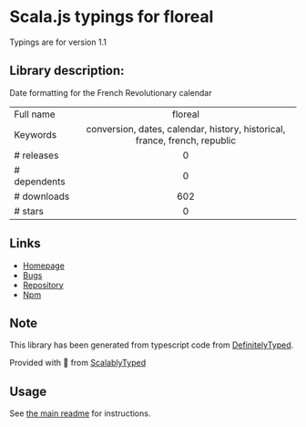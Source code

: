 
# Scala.js typings for floreal

Typings are for version 1.1

## Library description:
Date formatting for the French Revolutionary calendar

|                    |                 |
| ------------------ | :-------------: |
| Full name          | floreal |
| Keywords           | conversion, dates, calendar, history, historical, france, french, republic |
| # releases         | 0 |
| # dependents       | 0 |
| # downloads        | 602 |
| # stars            | 0 |

## Links
- [Homepage](https://github.com/seeschloss/floreal)
- [Bugs](https://github.com/seeschloss/floreal/issues)
- [Repository](https://github.com/seeschloss/floreal)
- [Npm](https://www.npmjs.com/package/floreal)
    


## Note
This library has been generated from typescript code from [DefinitelyTyped](https://definitelytyped.org).

Provided with :purple_heart: from [ScalablyTyped](https://github.com/oyvindberg/ScalablyTyped)

## Usage
See [the main readme](../../readme.md) for instructions.


